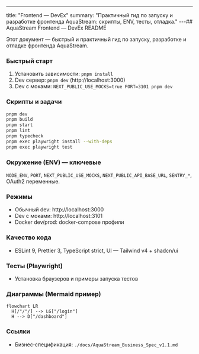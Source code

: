 ---
title: "Frontend — DevEx"
summary: "Практичный гид по запуску и разработке фронтенда AquaStream: скрипты, ENV, тесты, отладка."
---## AquaStream Frontend — DevEx README

Этот документ — быстрый и практичный гид по запуску, разработке и отладке фронтенда AquaStream.

### Быстрый старт
1) Установить зависимости: `pnpm install`
2) Dev сервер: `pnpm dev` (http://localhost:3000)
3) Dev с моками: `NEXT_PUBLIC_USE_MOCKS=true PORT=3101 pnpm dev`

### Скрипты и задачи
```bash
pnpm dev
pnpm build
pnpm start
pnpm lint
pnpm typecheck
pnpm exec playwright install --with-deps
pnpm exec playwright test
```

### Окружение (ENV) — ключевые
`NODE_ENV`, `PORT`, `NEXT_PUBLIC_USE_MOCKS`, `NEXT_PUBLIC_API_BASE_URL`, `SENTRY_*`, OAuth2 переменные.

### Режимы
- Обычный dev: http://localhost:3000
- Dev с моками: http://localhost:3101
- Docker dev/prod: docker-compose профили

### Качество кода
- ESLint 9, Prettier 3, TypeScript strict, UI — Tailwind v4 + shadcn/ui

### Тесты (Playwright)
- Установка браузеров и примеры запуска тестов

### Диаграммы (Mermaid пример)
```mermaid
flowchart LR
  H[/"/"/] --> LG["/login"]
  H --> D["/dashboard"]
```

### Ссылки
- Бизнес‑спецификация: `./docs/AquaStream_Business_Spec_v1.1.md`

